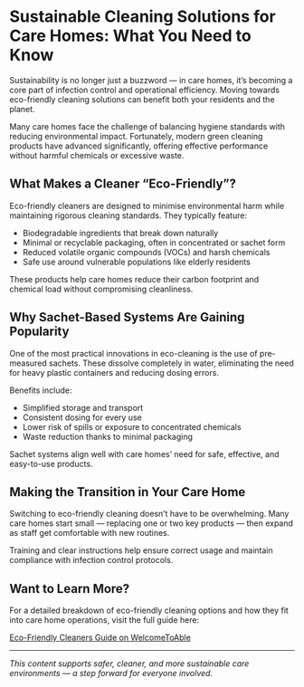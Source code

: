 # Sustainable Cleaning Solutions for Care Homes: What You Need to Know

Sustainability is no longer just a buzzword — in care homes, it’s becoming a core part of infection control and operational efficiency. Moving towards eco-friendly cleaning solutions can benefit both your residents and the planet.

Many care homes face the challenge of balancing hygiene standards with reducing environmental impact. Fortunately, modern green cleaning products have advanced significantly, offering effective performance without harmful chemicals or excessive waste.

## What Makes a Cleaner “Eco-Friendly”?

Eco-friendly cleaners are designed to minimise environmental harm while maintaining rigorous cleaning standards. They typically feature:

- Biodegradable ingredients that break down naturally  
- Minimal or recyclable packaging, often in concentrated or sachet form  
- Reduced volatile organic compounds (VOCs) and harsh chemicals  
- Safe use around vulnerable populations like elderly residents

These products help care homes reduce their carbon footprint and chemical load without compromising cleanliness.

## Why Sachet-Based Systems Are Gaining Popularity

One of the most practical innovations in eco-cleaning is the use of pre-measured sachets. These dissolve completely in water, eliminating the need for heavy plastic containers and reducing dosing errors.

Benefits include:

- Simplified storage and transport  
- Consistent dosing for every use  
- Lower risk of spills or exposure to concentrated chemicals  
- Waste reduction thanks to minimal packaging

Sachet systems align well with care homes’ need for safe, effective, and easy-to-use products.

## Making the Transition in Your Care Home

Switching to eco-friendly cleaning doesn’t have to be overwhelming. Many care homes start small — replacing one or two key products — then expand as staff get comfortable with new routines.

Training and clear instructions help ensure correct usage and maintain compliance with infection control protocols.

## Want to Learn More?

For a detailed breakdown of eco-friendly cleaning options and how they fit into care home operations, visit the full guide here:

[Eco-Friendly Cleaners Guide on WelcomeToAble](https://welcometoable.co.uk/resources/eco-friendly-cleaners-guide/)

---

*This content supports safer, cleaner, and more sustainable care environments — a step forward for everyone involved.*
